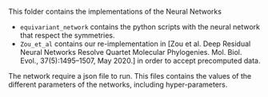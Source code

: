 This folder contains the implementations of the Neural Networks

- `equivariant_network` contains the python scripts with the neural network that respect the symmetries. 
- `Zou_et_al` contains our re-implementation in [Zou et al. Deep Residual Neural Networks Resolve Quartet Molecular Phylogenies. Mol. Biol. Evol., 37(5):1495–1507, May 2020.] in order to accept precomputed data.

The network require a json file to run. This files contains the values of the different parameters of the networks, including hyper-parameters. 